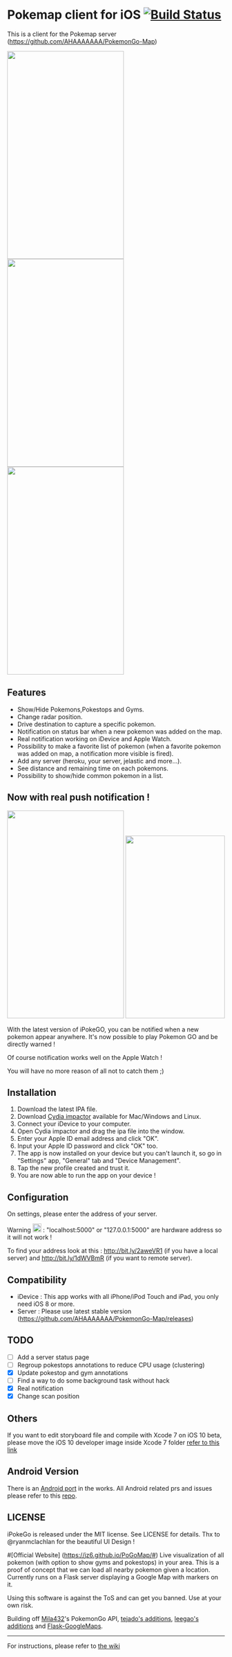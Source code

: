 
# Pokemap client for iOS [![Build Status](https://travis-ci.org/istornz/iPokeGo.svg?branch=master)](https://travis-ci.org/istornz/iPokeGo)
This is a client for the Pokemap server (https://github.com/AHAAAAAAA/PokemonGo-Map)

<img src="http://dimitridessus.fr/img/iPokeGo/screenshots/iPokeGo4.jpg" width="270" height="480"/>
<img src="http://dimitridessus.fr/img/iPokeGo/screenshots/iPokeGo6.jpg" width="270" height="480"/>
<img src="http://dimitridessus.fr/img/iPokeGo/screenshots/iPokeGo3.jpg" width="270" height="480"/>

## Features
- Show/Hide Pokemons,Pokestops and Gyms.
- Change radar position.
- Drive destination to capture a specific pokemon.
- Notification on status bar when a new pokemon was added on the map.
- Real notification working on iDevice and Apple Watch.
- Possibility to make a favorite list of pokemon (when a favorite pokemon was added on map, a notification more visible is fired).
- Add any server (heroku, your server, jelastic and more...).
- See distance and remaining time on each pokemons.
- Possibility to show/hide common pokemon in a list.

## Now with real push notification !
<img src="http://dimitridessus.fr/img/iPokeGo/screenshots/iPokeGo5.jpg" width="270" height="480"/>
<img src="http://dimitridessus.fr/img/iPokeGo/screenshots/applewatch/iPokeGOWatch2.png" width="230" height="422"/>

With the latest version of iPokeGO, you can be notified when a new pokemon appear anywhere. It's now possible to play Pokemon GO and be directly warned !

Of course notification works well on the Apple Watch !

You will have no more reason of all not to catch them ;)

## Installation
1. Download the latest IPA file.
2. Download [Cydia impactor](http://www.cydiaimpactor.com/) available for Mac/Windows and Linux.
3. Connect your iDevice to your computer.
3. Open Cydia impactor and drag the ipa file into the window.
4. Enter your Apple ID email address and click "OK".
5. Input your Apple ID password and click "OK" too.
6. The app is now installed on your device but you can't launch it, so go in "Settings" app, "General" tab and "Device Management".
7. Tap the new profile created and trust it.
8. You are now able to run the app on your device !

## Configuration
On settings, please enter the address of your server.

Warning <img src="http://www.outsourcing-pharma.com/var/plain_site/storage/images/publications/pharmaceutical-science/outsourcing-pharma.com/clinical-development/ab-science-hit-with-fda-warning-letter-over-clinical-trials/10077458-1-eng-GB/AB-Science-hit-with-FDA-warning-letter-over-clinical-trials.png" width="20" height="20"/> : "localhost:5000" or "127.0.0.1:5000" are hardware address so it will not work !

To find your address look at this : http://bit.ly/2aweVR1 (if you have a local server) and http://bit.ly/1dWVBmR (if you want to remote server).

## Compatibility
- iDevice : This app works with all iPhone/iPod Touch and iPad, you only need iOS 8 or more.
- Server : Please use latest stable version (https://github.com/AHAAAAAAA/PokemonGo-Map/releases)

## TODO
- [ ] Add a server status page
- [ ] Regroup pokestops annotations to reduce CPU usage (clustering)
- [x] Update pokestop and gym annotations
- [ ] Find a way to do some background task without hack
- [x] Real notification
- [x] Change scan position

## Others
If you want to edit storyboard file and compile with Xcode 7 on iOS 10 beta, please move the iOS 10 developer image inside Xcode 7 folder [refer to this link](http://stackoverflow.com/a/31013217)

## Android Version
There is an [Android port](https://github.com/omkarmoghe/Pokemap) in the works. All Android related prs and issues please refer to this [repo](https://github.com/omkarmoghe/Pokemap).

## LICENSE
iPokeGo is released under the MIT license. See LICENSE for details.
Thx to @ryanmclachlan for the beautiful UI Design !

#[Official Website] (https://jz6.github.io/PoGoMap/#)
Live visualization of all pokemon (with option to show gyms and pokestops) in your area. This is a proof of concept that we can load all nearby pokemon given a location. Currently runs on a Flask server displaying a Google Map with markers on it.

Using this software is against the ToS and can get you banned. Use at your own risk.

Building off [Mila432](https://github.com/Mila432/Pokemon_Go_API)'s PokemonGo API, [tejado's additions](https://github.com/tejado/pokemongo-api-demo), [leegao's additions](https://github.com/leegao/pokemongo-api-demo/tree/simulation) and [Flask-GoogleMaps](https://github.com/rochacbruno/Flask-GoogleMaps).

---
For instructions, please refer to [the wiki](https://github.com/AHAAAAAAA/PokemonGo-Map/wiki)
